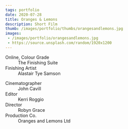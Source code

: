 ```yaml
---
tags: portfolio
date: 2020-07-28
title: Oranges & Lemons
description: Short Film
thumb: /images/portfolio/thumbs/orangesandlemons.jpg
images:
 - /images/portfolio/orangesandlemons.jpg
 - https://source.unsplash.com/random/1920x1200
---
```


<dl>
  <dt>Online, Colour Grade</dt>
  <dd>The Finishing Suite</dd>

  <dt>Finishing Artist</dt>
  <dd>Alastair Tye Samson</dd>
</dl>

<dl>
  <dt>Cinematographer</dt>
  <dd>John Cavill</dd>

  <dt>Editor</dt>
  <dd>Kerri Roggio</dd>

  <dt>Director</dt>
  <dd>Robyn Grace</dd>

  <dt>Production Co.</dt>
  <dd>Oranges and Lemons Ltd</dd>
</dl>